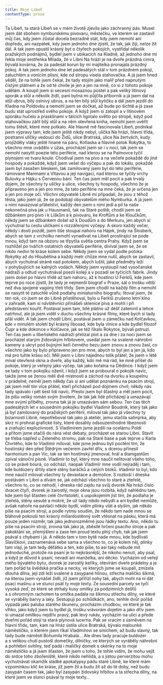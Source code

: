 ```yaml
---
title: Moje Libeň
contentType: prose
---
```


  

Ta Libeň, ta stará Libeň se v mém životě zjevila jako záchranný pás. Musel jsem dát sbohem nymburskému pivovaru, městečku, ve kterém se zastavil můj čas, kdy jsem zůstal docela bezradně stát, kdy jsem nemohl ani dopředu, ani nazpátek, kdy jsem jednoho dne zjistil, že tak, jak žiji, nelze žít dál. A tak jsem opustil krásný byt o čtyřech pokojích, vystřídal několik pražských podnájmů, bydlel jsem v ubikacích na Kladně, až jednoho dne mi řekla moje sestřenka Milada, že v Libni Na hrázi je na dvoře prázdná cimra, bývalá kovárna, že za padesát korun by mi majitelka pronajala prázdný pokoj. A tak jsem jednoho dne let padesátých stál v tom prázdném pokoji, zatuchlém a vonícím plísní, kde od stropu visela stahovačka. A já jsem hned věděl, že na tohle jsem čekal, že tady stojím jako malíř před napnutým čistým plátnem a že od té chvíle je jen a jen na mně, co si z tohoto pokoje udělám. A koupil jsem si secesní mosaznou postel a pak veliký litinový sporák a stůl a několik židlí, paní bytná mi půjčila příborník a já jsem dal na stůl ubrus, bílý oslnivý ubrus, a na ten bílý stůl kytičku a dál jsem jezdil do Kladna na Poldovku a nemohl jsem se dočkat, až bude po šichtě a já zase budu stát uprostřed svého pokoje. A když jsem si zatopil a v litinovém sporáku hučelo a prasklinami v tálcích ligotalo světlo po stropě, když pod stahovačkou zářil bílý stůl a na něm otevřená kniha, nemohl jsem uvěřit tomu štěstí, které mne potkalo. Ale hlavně mě fascinovala Libeň, podnikal jsem výpravy tam, kde jsem ještě nikdy nebyl, ulička Na hrázi, hlavní třída, postranní uličky vedoucí do Židů, ulice Bratrská, ulice Na žertvách, kudy projížděly vlaky ještě hnané na páru, Kotlaska a hlavně potok Rokytka, to všechno mne uvádělo v úžas, procházel jsem se i v noci, tak jsem se nemohl nasytit poezie této periférie, nad kterou se na Palmovce tyčil plynojem ve tvaru koule. Chodíval jsem na pivo a na večeře pokaždé do jiné hospody a pokaždé, když jsem vešel do výčepu a pak do lokálu, pokaždé jsem byl zasažen bleskem, tak zamilovaný jsem byl do této periférie, rámované Maninami a Vltavou a její navigací, nad kterou se tyčily vrchy Bulovky a Hájku s Červenou bání. Ten čas jsem měl pocit a pak trvalý dojem, že všechny ty uličky a ulice, všechny ty hospody, všechno že je připraveno jen a jen pro mne, že tato periférie na mne čeká, že je určena jen a jen pro moje oči. Všichni obyvatelé Libně mi připadali, že jsou z téhož těsta, jako jsem já, že se podobají obyvatelům mého Nymburka. A já jsem s nimi navazoval přátelství, každý den jsem s nimi jedl a pil ta naše nekonečná piva jak u Hausmanů, tak na Staré poště; chodil jsem se džbánkem pro pivo i k Liškům a k pivovaru, ke Kroftům a ke Kloučkům, někdy jsem se džbánkem došel až k Doudům a do Merkuru, jen abych si vychutnal tu cestu uličkami s rozzářenými výčepy. A skoro každý večer, někdy i dosti pozdě, jsem tiše stoupal nahoru na Hájek, jindy na Šlosberk, abych se tam z vrcholku nemohl vynadívat na Libeň prostírající se pode mnou, když tam na obzoru se třpytila světla centra Prahy. Když jsem se rozhlížel po tvářích ostatních obyvatelů periférie, divíval jsem se, že se nikdo nediví té kráse kolem sebe. Někdy jsem se vydal podle potoka Rokytky až do Hloubětína a každý metr chůze mne nutil, abych se zastavil, abych vychutnal stráně nad potokem, abych luštil, jaké předměty leží v pohybujících se kalných vodách. Někdy jsem vystoupil nad vysočanské nádraží a odtud vychutnával poezii kolejí a v pozadí se tyčících fabrik. Jindy jsem došel po hlavní třídě až tam nahoru, až k hostinci U Ferklů, kde jsem teprve po roce zjistil, že tady je nejmenší biograf v Praze, sál o trošku větší než dva spojené vagóny třetí třídy. Sem jsem chodil na každý film a nemohl se nasytit té zatuchlé vůně podlahy miniaturního biografu; litoval jsem, že ten rok, co jsem se do Libně přistěhoval, bylo u Ferklů zrušeno letní kino v zahradě, kam si návštěvníci přinášeli sklenice piva a mohli i při představení kouřit. Postával jsem tam, bílé plátno už déšť zatemnil a lehce natrhnul, ale já jsem viděl v duchu všechny krásné filmy, které bych si tady přál vidět. A tak jsem chodil Libní, postával jsem u zámečku nad Kolčavkou, kde v minulém století byl krásný libosad, kde byla vinice a kde bydlel filozof Čupr a kde dokonce v Kolčavce, jak se též říkalo Rokytce, bývali pstruzi. Ten čas jsem u libeňského nádraží přelízal plot a za dne i za noci jsem se procházel starým židovským hřbitovem, usedal jsem na svalené náhrobní kameny a ukryt pod bujnými keři černého bezu jsem znovu a znovu žasl, co všechno jako by bylo připraveno jen pro mne, abych to byl jen a jen já, kdo má pro tuhle krásu oči. Měl jsem v Libni najednou tolik přátel, že jsem v létě míval otevřená okna a dveře, aby každý, kdo mě má rád, ke mně přišel do pokoje, který je veřejný jako výčep, tak jako kořalna na Dědince. I když jsem se tady v tom pokojíku oženil, i když jsem se proboural o pokojík navíc, takže jsme se ženou měli dvě místnosti a záchod na dvorku a koupelnu v prádelně, neměl jsem někdy čas si ani udělat poznámku na psacím stroji, jak jsem měl tím více přátel, kteří přicházeli pod dojmem chvil; někdy nás tady spávalo i pět šest lidí navíc. Přesto jsem byl šťastný a měl jsem pocit, že píšu veliký román svým životem, že tak jak lidé přicházejí a umazávají mne svými příběhy, zrovna tak já je umazávám sám sebou. Ten čas těch padesátých let v sousedním pokojíku bydlel Vladimír Boudník, který tak jako já byl zamilovaný do pražských periférií, miloval tak jako já všechny ty bizarnosti Libně, nepotřeboval tak jako já ateliér, jemu stačila satinýrka, aby skrz ni prohnal grafické listy, které dosáhly odsouzeníhodné líbeznosti a zraňující explozívnosti. S Vladimírem jsme jezdili na ocelárnu Poldi a přitom jsme stačili do rána vést debaty, procházet se starou Libní. Stavit se třeba napřed u Zeleného stromu, pak na Staré base a pak teprve u Karla Čtvrtého, kde to Vladimír miloval, kde jsme jednou byli poctěni tím, že hostinský den před Štědrým večerem zavřel dřív, s dcerou přinesli harmonium a pan Vic, tak se ten hostinský jmenoval, hrál a štamgastům zpíval vánoční písně. Vladimír to byl, který mne naučil nelitovat všeho toho, co se právě bourá, co odchází, naopak Vladimír mne vodil nejraděj i tam, kde buldozery drtily staré stěny baráčků a celých bloků. Vladimír to byl, kdo mne naučil milovat všechny ty devastace a demolice. S rozkoší i dneska postávám v Libni a dívám se, jak odchází všechno to staré a zteřelé, všechno to, co se nehodí, i dneska rád zajdu na svůj dvorek Na hrázi číslo dvacet čtyři, dvorek je zarostlý, moje okna jsou rozbitá, když nahlédnu tam, kde jsem byl šťasten celé čtvrtstoletí, s uspokojením jist tím, že podlaha je zteřelá, stěny sesuté a mokré, že už tady nikdo nebydlí a ani bydlet nemůže, avšak nahoře na pavlači někdo bydlí, vidím plínky vlát a slyším, jak někdo píše na psacím stroji, a podle rytmu soudím, že někdo tam nade mnou se bláhově pokouší ten krásný miliardostěnný svět vtěsnat na pásku, která má pouze jeden rozměr, tak jako jednorozměrné jsou řádky textu. Ano, někdo tu píše na psacím stroji, zrovna tak jako já, zběsilé hrčení psacího stroje a pak zakoktání se, přemýšlení a zase ten proud textu plný chyb, tak jak jsem psával s chybami i já. A někdo tam v tom bytě nade mnou, kde bydlívali Slavíčkovi, zaznamenává sebe sama a všechno to, co je kolem něj, plínky tam vlají, je tam tedy děťátko a ten, kdo píše, to asi taky nebude mít jednoduché, protože na psaní je to nejkrásnější, že nikoho nenutí, aby psal, a když je důvod k psaní, nevadí ani manželka, ani děcko. Vycházím od veřejí mého bývalého bytu, dvorek je zarostlý keříky, otevírám dveře prádelny a je tam pořád ta švédská pračka a necky, ve kterých jsme se koupali, zmizela dlouhá dílna, její zdi leží svalené a zasypané hlínou, střecha maličko šikmá, na kterou jsem vynášel židli, jíž jsem při­řízl nohy tak, abych mohl na ni dát psací mašinu a ve slunci psát ty moje texty. Ze sousední parcely se tyčí vysoká zeď, ze které se strhaly kusy omítky za podzimních dešťů a s ohromným rachotem ta omít­ka padala na šikmou střechu dílny, ve které se vyráběly barvy a laky. Sestupuji po schůdkách, ano, tenhle dvůr pořád vypadá jako paluba starého škuneru, procházím chodbou, ve které je tak vlhko, jako když jsem tu bydlel já, trošku vrávorám dojetím a jako dřív jsem si umazal omítkou nejdřív pravý, pak levý rukáv, vycházím na ulici a přede dveřmi pořád stojí ta stará plynová lucerna. Pak se vracím s úsměvem na hlavní třídu, tam, kam na Hráz ústila ulice Bratrská, bývalo malounké náměstíčko, o kterém jsem říkal Vladimírovi se smíchem, až budu slavný, tak tady bude náměstí Bohumila Hrabala… Ale dnes tady pracuje buldozer a s velikou chutí pustoší domečky, dílničky, ve kterých se vyráběly náhrobní a pohřební svítilny, teď padá i maličký domek s okénky na to moje náměstíčko a já jsem šťasten, že jsem u toho, že tohle vidím, že mohu vejít do srdce toho zbořeniště, které nikdo nehlídá, a s jistou perverzitou mohu vychutnávat okamžik sladké apokalypsy pádu staré Libně, ke které mám vzpomínkou klíč ke kráse, jíž jsem žil a budu žít až do té doby, než budu zasypán časem tak, jako byl zasypán židovský hřbitov a ta střecha dílny, na které jsem ve slunci psával ty moje texty…
